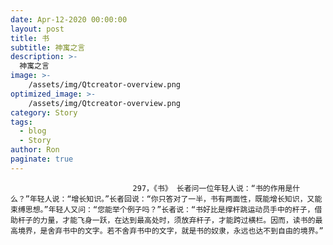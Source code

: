 ```yaml
---
date: Apr-12-2020 00:00:00
layout: post
title: 书
subtitle: 神寓之言
description: >-
  神寓之言
image: >-
    /assets/img/Qtcreator-overview.png
optimized_image: >-
    /assets/img/Qtcreator-overview.png
category: Story
tags:
  - blog
  - Story
author: Ron
paginate: true
---
```


							　　297，《书》 长者问一位年轻人说：“书的作用是什么？”年轻人说：“增长知识。”长者回说：“你只答对了一半，书有两面性，既能增长知识，又能束缚思想。”年轻人又问：“您能举个例子吗？”长者说：“书好比是撑杆跳运动员手中的杆子，借助杆子的力量，才能飞身一跃，在达到最高处时，须放弃杆子，才能跨过横栏。因而，读书的最高境界，是舍弃书中的文字。若不舍弃书中的文字，就是书的奴隶，永远也达不到自由的境界。”
							
							
						